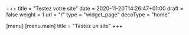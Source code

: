 +++
title = "Testez votre site"
date = 2020-11-20T14:26:47+01:00
draft = false
weight = 1
url = "/"
type = "widget_page"
decoType = "home"

[menu]
	[menu.main]
		title = "Testez un site"
+++
